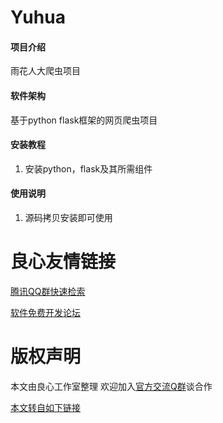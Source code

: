 # Yuhua

#### 项目介绍
雨花人大爬虫项目

#### 软件架构
基于python flask框架的网页爬虫项目


#### 安装教程

1. 安装python，flask及其所需组件

#### 使用说明

1. 源码拷贝安装即可使用




 # 良心友情链接

[腾讯QQ群快速检索](http://u.720life.cn/s/8cf73f7c)

[软件免费开发论坛](http://u.720life.cn/s/bbb01dc0)

# 版权声明 

本文由良心工作室整理 欢迎加入[官方交流Q群](https://u.720life.cn/s/f2316816)谈合作

[本文转自如下链接](http://u.720life.cn/g/2e71d0f0a5c601172267ba20d3a43c6e867fa3bfdd51480dfe6a92da24a07c68bc109cc46879555eed486dd8f4a2295685b1adba249f82960fae6d71c472cec5)